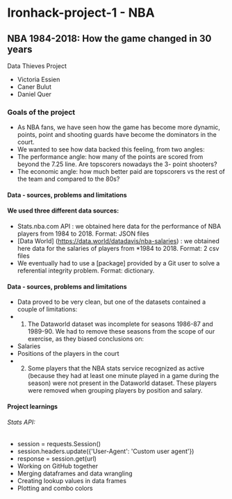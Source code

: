   # Ironhack-project-1 - NBA

## NBA 1984-2018: How the game changed in 30 years 

Data Thieves Project

* Victoria Essien
* Caner Bulut
* Daniel Quer

### Goals of the project
* As NBA fans, we have seen how the game has become more dynamic, points, point and shooting guards have become the dominators in the court. 
* We wanted to see how data backed this feeling, from two angles: 
* The performance angle: how many of the points are scored from beyond the 7.25 line. Are topscorers nowadays the 3- point shooters? 
* The economic angle: how much better paid are topscorers vs the rest of the team and compared to the 80s?


#### Data - sources, problems and limitations

#### We used three different data sources:
* Stats.nba.com API : we obtained here data for the performance of NBA players from 1984 to 2018. Format: JSON files
* [Data World] (https://data.world/datadavis/nba-salaries) : we obtained here data for the salaries of players from *1984 to 2018. Format: 2 csv files
* We eventually had to use a [package] provided by a Git user to solve a referential integrity problem. Format: dictionary.

#### Data - sources, problems and limitations
* Data proved to be very clean, but one of the datasets contained a couple of limitations:
* 1. The Dataworld dataset was incomplete for seasons 1986-87 and 1989-90. We had to remove these seasons from the 
scope of our exercise, as they biased conclusions on:
* Salaries
* Positions of the players in the court
* 2. Some players that the NBA stats service recognized as active (because they had at least one minute played in a game during the season) were not present in the Dataworld dataset. These players were removed when grouping players by position and salary.

#### Project learnings
###### Stats API: 
* session = requests.Session()
* session.headers.update({'User-Agent': 'Custom user agent'})
* response = session.get(url)
* Working on GitHub together
* Merging dataframes and data wrangling
* Creating lookup values in data frames
* Plotting and combo colors




